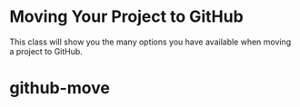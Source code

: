 # Moving Your Project to GitHub

This class will show you the many options you have available when moving a project to GitHub.
# github-move
